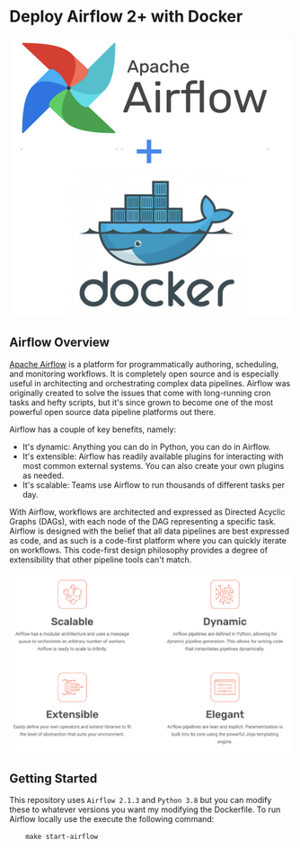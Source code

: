 # Deploy Airflow 2+ with Docker 

<p align="center">
<img src="https://github.com/andrew-block/airflow-docker/blob/39b95511b57b2f857a153b479e3d884bd239f5c8/resources/airflow_docker.png" width="500" height="500" />
</p>

## Airflow Overview
[Apache Airflow](https://airflow.apache.org/) is a platform for programmatically authoring, scheduling, and monitoring workflows. It is completely open source and is especially useful in architecting and orchestrating complex data pipelines. Airflow was originally created to solve the issues that come with long-running cron tasks and hefty scripts, but it's since grown to become one of the most powerful open source data pipeline platforms out there.

Airflow has a couple of key benefits, namely:

* It's dynamic: Anything you can do in Python, you can do in Airflow.
* It's extensible: Airflow has readily available plugins for interacting with most common external systems. You can also create your own plugins as needed.
* It's scalable: Teams use Airflow to run thousands of different tasks per day.

With Airflow, workflows are architected and expressed as Directed Acyclic Graphs (DAGs), with each node of the DAG representing a specific task. Airflow is designed with the belief that all data pipelines are best expressed as code, and as such is a code-first platform where you can quickly iterate on workflows. This code-first design philosophy provides a degree of extensibility that other pipeline tools can't match.

<p align="center">
<img src="https://github.com/andrew-block/airflow-docker/blob/39b95511b57b2f857a153b479e3d884bd239f5c8/resources/airflow_principles.png" />
</p>

## Getting Started

This repository uses `Airflow 2.1.3` and `Python 3.8` but you can modify these to whatever versions you want my modifying the Dockerfile.
To run Airflow locally use the execute the following command:

        make start-airflow
